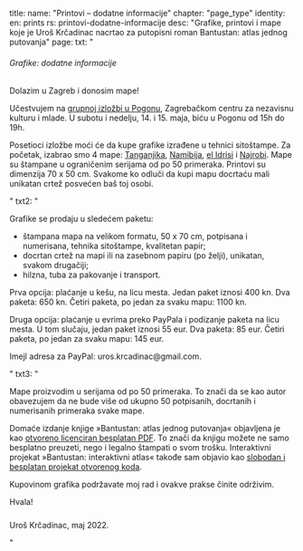 title: 
    name: "Printovi – dodatne informacije"
    chapter: "page_type"
identity:
    en: prints
    rs: printovi-dodatne-informacije
desc: "Grafike, printovi i mape koje je Uroš Krčadinac nacrtao za putopisni roman Bantustan: atlas jednog putovanja"
page:
    txt: "<h6>Grafike: dodatne informacije</h6>
<p>Dolazim u Zagreb i donosim mape!</p>
<p>Učestvujem na <a href='https://www.facebook.com/events/3333967470182604/3333967480182603/' target='_blank'> grupnoj izložbi u Pogonu</a>, Zagrebačkom centru za nezavisnu kulturu i mlade. U subotu i nedelju, 14. i 15. maja, biću u Pogonu od 15h do 19h.</p>
<p>Posetioci izložbe moći će da kupe grafike izrađene u tehnici sitoštampe. Za početak, izabrao smo 4 mape: <a href='/bantustan-interactive-atlas/mapa/tanzania2/' target='_blank'>Tanganjika</a>, <a href='/bantustan-interactive-atlas/mapa/namibia/' target='_blank'>Namibija</a>, <a href='/bantustan-interactive-atlas/mapa/al-idrisi/' target='_blank'>el Idrisi</a> i <a href='/static/space/afroatlas/maps/s_nairobi.jpg' target='_blank'>Najrobi</a>. Mape su štampane u ograničenim serijama od po 50 primeraka. Printovi su dimenzija 70 x 50 cm. Svakome ko odluči da kupi mapu docrtaću mali unikatan crtež posvećen baš toj osobi.</p>"
    txt2: "<p>Grafike se prodaju u sledećem paketu:</p>
<p><ul><li>štampana mapa na velikom formatu, 50 x 70 cm, potpisana i numerisana, tehnika sitoštampe, kvalitetan papir;</li>
<li>docrtan crtež na mapi ili na zasebnom papiru (po želji), unikatan, svakom drugačiji;</li>
<li>hilzna, tuba za pakovanje i transport.</li>
</ul></p>
<p>Prva opcija: plaćanje u kešu, na licu mesta. Jedan paket iznosi <span class='email'>400 kn</span>. Dva paketa: <span class='email'>650 kn</span>. Četiri paketa, po jedan za svaku mapu: <span class='email'>1100 kn</span>.</p>
<p>Druga opcija: plaćanje u evrima preko PayPala i podizanje paketa na licu mesta. U tom slučaju, jedan paket iznosi <span class='email'>55 eur</span>. Dva paketa: <span class='email'>85 eur</span>. Četiri paketa, po jedan za svaku mapu: <span class='email'>145 eur</span>.</p>
<p>Imejl adresa za PayPal: <span class='email'>uros.krcadinac@gmail.com</span>.</p>"
    txt3: "<p>Mape proizvodim u serijama od po 50 primeraka. To znači da se kao autor obavezujem da ne bude više od ukupno 50 potpisanih, docrtanih i numerisanih primeraka svake mape.</p>
<p>Domaće izdanje knjige »Bantustan: atlas jednog putovanja« objavljena je kao <a href='https://krcadinac.com/download/books/Bantustan.pdf' target='_blank'>otvoreno licenciran besplatan PDF</a>. To znači da knjigu možete ne samo besplatno preuzeti, nego i legalno štampati o svom trošku. Interaktivni projekat »Bantustan: interaktivni atlas« takođe sam objavio kao <a href='http://github.com/parthenocissus/' target='_blank'>slobodan i besplatan projekat otvorenog koda</a>.</p>
<p>Kupovinom grafika podržavate moj rad i ovakve prakse činite održivim.</p>
<p>Hvala!</p>
<p style='padding-top: 1vw;'>Uroš Krčadinac, maj 2022.</p>"